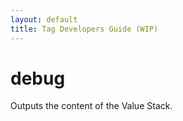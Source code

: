 ```yaml
---
layout: default
title: Tag Developers Guide (WIP)
---
```


# debug

Outputs the content of the Value Stack.
